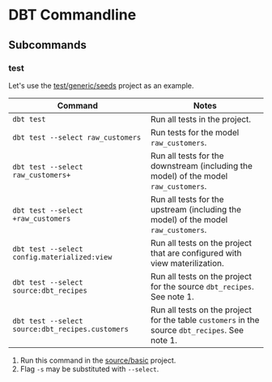 # DBT Commandline

## Subcommands

### test

Let's use the [test/generic/seeds](../test/generic/seeds) project as an example.

| Command                                          | Notes                                                                                           |
|--------------------------------------------------|-------------------------------------------------------------------------------------------------|
| `dbt test `                                      | Run all tests in the project.                                                                   |
| `dbt test --select raw_customers`                | Run tests for the model `raw_customers`.                                                        |
| `dbt test --select raw_customers+`               | Run all tests for the downstream (including the model) of the model `raw_customers`.            |
| `dbt test --select +raw_customers`               | Run all tests for the upstream (including the model) of the model `raw_customers`.              |
| `dbt test --select config.materialized:view`     | Run all tests on the project that are configured with view materilization.                      |
| `dbt test --select source:dbt_recipes`           | Run all tests on the project for the source `dbt_recipes`. See note 1.                          |
| `dbt test --select source:dbt_recipes.customers` | Run all tests on the project for the table `customers` in the source `dbt_recipes`. See note 1. |

1. Run this command in the [source/basic](../source/basic) project.
1. Flag `-s` may be substituted with `--select`.
